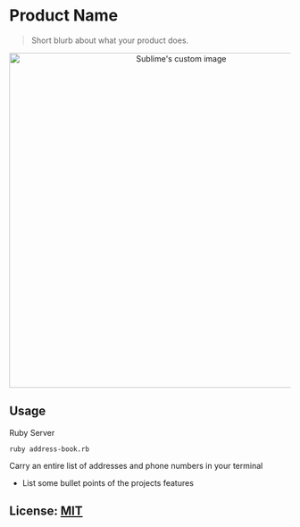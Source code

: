 # Product Name
> Short blurb about what your product does.

<p align="center">
  <img src="https://via.placeholder.com/728x350.png?text=Placeholder+Image" width="600" alt="Sublime's custom image"/>
</p>

## Usage
Ruby Server

```shell script
ruby address-book.rb
```
Carry an entire list of addresses and phone numbers in your terminal
* List some bullet points of the projects features



## License:  [MIT](LICENSE)
